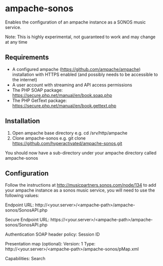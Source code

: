 # ampache-sonos
Enables the configuration of an ampache instance as a SONOS music service.

Note: This is highly experimental, not guaranteed to work and may change at any time

## Requirements
- A configured ampache (https://github.com/ampache/ampache) installation with HTTPS enabled (and possibly needs to be accessible to the internet)
- A user account with streaming and API access permissions
- The PHP SOAP package: https://secure.php.net/manual/en/book.soap.php
- The PHP GetText package: https://secure.php.net/manual/en/book.gettext.php

## Installation
1. Open ampache base directory e.g. cd /srv/http/ampache
2. Clone ampache-sonos e.g. git clone https://github.com/hyperactivated/ampache-sonos.git

You should now have a sub-directory under your ampache directory called ampache-sonos

## Configuration

Follow the instructions at http://musicpartners.sonos.com/node/134 to add your ampache instance as a sonos music service, you will need to use the following values:

Endpoint URL: 
http://&lt;your.server&gt;/&lt;ampache-path&gt;/ampache-sonos/SonosAPI.php

Secure Endpoint URL: 
https://&lt;your.server&gt;/&lt;ampache-path&gt;/ampache-sonos/SonosAPI.php

Authentication SOAP header policy: 
Session ID

Presentation map (optional): 
Version: 1 Type: http://&lt;your.server&gt;/&lt;ampache-path&gt;/ampache-sonos/pMap.xml

Capabilities:
Search
